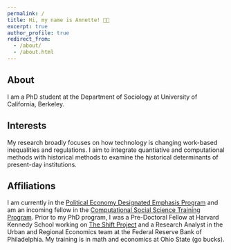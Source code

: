 ```yaml
---
permalink: /
title: Hi, my name is Annette! 👋🏻
excerpt: true
author_profile: true
redirect_from: 
  - /about/
  - /about.html
---
```



## About
I am a PhD student at the Department of Sociology at University of California, Berkeley.

## Interests
My research broadly focuses on how technology is changing work-based inequalities and regulations. I aim to integrate quantiative and computational methods with historical methods to examine the historical determinants of present-day institutions.

## Affiliations
I am currently in the [Political Economy Designated Emphasis Program](https://n2pe.berkeley.edu/political-economy-network-fellows-program/) and am an incoming fellow in the [Computational Social Science Training Program](https://bids.berkeley.edu/research/computational-social-science-training-program). Prior to my PhD program, I was a Pre-Doctoral Fellow at Harvard Kennedy School working on [The Shift Project](https://shift.hks.harvard.edu/author/annette-gailliot/) and a Research Analyst in the Urban and Regional Economics team at the Federal Reserve Bank of Philadelphia. My training is in math and economics at Ohio State (go bucks). 
